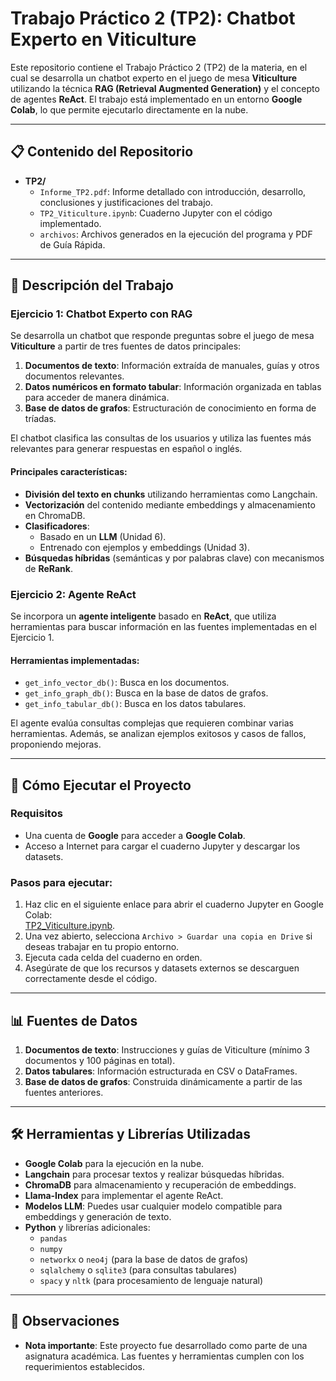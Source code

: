 # Trabajo Práctico 2 (TP2): Chatbot Experto en **Viticulture**

Este repositorio contiene el Trabajo Práctico 2 (TP2) de la materia, en el cual se desarrolla un chatbot experto en el juego de mesa **Viticulture** utilizando la técnica **RAG (Retrieval Augmented Generation)** y el concepto de agentes **ReAct**. El trabajo está implementado en un entorno **Google Colab**, lo que permite ejecutarlo directamente en la nube.

---

## 📋 Contenido del Repositorio

- **TP2/**
  - `Informe_TP2.pdf`: Informe detallado con introducción, desarrollo, conclusiones y justificaciones del trabajo.
  - `TP2_Viticulture.ipynb`: Cuaderno Jupyter con el código implementado.
  - `archivos`: Archivos generados en la ejecución del programa y PDF de Guía Rápida.

---

## 📖 Descripción del Trabajo

### Ejercicio 1: Chatbot Experto con RAG
Se desarrolla un chatbot que responde preguntas sobre el juego de mesa **Viticulture** a partir de tres fuentes de datos principales:
1. **Documentos de texto**: Información extraída de manuales, guías y otros documentos relevantes.
2. **Datos numéricos en formato tabular**: Información organizada en tablas para acceder de manera dinámica.
3. **Base de datos de grafos**: Estructuración de conocimiento en forma de tríadas.

El chatbot clasifica las consultas de los usuarios y utiliza las fuentes más relevantes para generar respuestas en español o inglés.

#### Principales características:
- **División del texto en chunks** utilizando herramientas como Langchain.
- **Vectorización** del contenido mediante embeddings y almacenamiento en ChromaDB.
- **Clasificadores**:
  - Basado en un **LLM** (Unidad 6).
  - Entrenado con ejemplos y embeddings (Unidad 3).
- **Búsquedas híbridas** (semánticas y por palabras clave) con mecanismos de **ReRank**.

### Ejercicio 2: Agente ReAct
Se incorpora un **agente inteligente** basado en **ReAct**, que utiliza herramientas para buscar información en las fuentes implementadas en el Ejercicio 1.  

#### Herramientas implementadas:
- `get_info_vector_db()`: Busca en los documentos.
- `get_info_graph_db()`: Busca en la base de datos de grafos.
- `get_info_tabular_db()`: Busca en los datos tabulares.  

El agente evalúa consultas complejas que requieren combinar varias herramientas. Además, se analizan ejemplos exitosos y casos de fallos, proponiendo mejoras.

---

## 🚀 Cómo Ejecutar el Proyecto

### Requisitos
- Una cuenta de **Google** para acceder a **Google Colab**.
- Acceso a Internet para cargar el cuaderno Jupyter y descargar los datasets.

### Pasos para ejecutar:
1. Haz clic en el siguiente enlace para abrir el cuaderno Jupyter en Google Colab:  
   [TP2_Viticulture.ipynb](https://colab.research.google.com/drive/1RCz8d6-ExaSZP8XdxxkD0_19C0bUgRy9?usp=sharing).
2. Una vez abierto, selecciona `Archivo > Guardar una copia en Drive` si deseas trabajar en tu propio entorno.
3. Ejecuta cada celda del cuaderno en orden.
4. Asegúrate de que los recursos y datasets externos se descarguen correctamente desde el código.

---

## 📊 Fuentes de Datos

1. **Documentos de texto**: Instrucciones y guías de Viticulture (mínimo 3 documentos y 100 páginas en total).
2. **Datos tabulares**: Información estructurada en CSV o DataFrames.
3. **Base de datos de grafos**: Construida dinámicamente a partir de las fuentes anteriores.

---

## 🛠️ Herramientas y Librerías Utilizadas

- **Google Colab** para la ejecución en la nube.
- **Langchain** para procesar textos y realizar búsquedas híbridas.
- **ChromaDB** para almacenamiento y recuperación de embeddings.
- **Llama-Index** para implementar el agente ReAct.
- **Modelos LLM**: Puedes usar cualquier modelo compatible para embeddings y generación de texto.
- **Python** y librerías adicionales:
  - `pandas`
  - `numpy`
  - `networkx` o `neo4j` (para la base de datos de grafos)
  - `sqlalchemy` o `sqlite3` (para consultas tabulares)
  - `spacy` y `nltk` (para procesamiento de lenguaje natural)

---

## 📌 Observaciones

- **Nota importante**: Este proyecto fue desarrollado como parte de una asignatura académica. Las fuentes y herramientas cumplen con los requerimientos establecidos.



